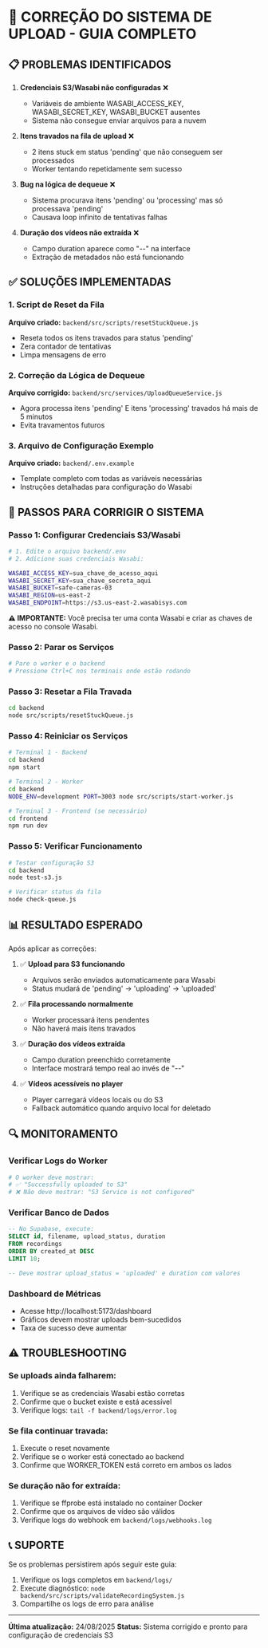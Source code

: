 # 🚨 CORREÇÃO DO SISTEMA DE UPLOAD - GUIA COMPLETO

## 📋 PROBLEMAS IDENTIFICADOS

1. **Credenciais S3/Wasabi não configuradas** ❌
   - Variáveis de ambiente WASABI_ACCESS_KEY, WASABI_SECRET_KEY, WASABI_BUCKET ausentes
   - Sistema não consegue enviar arquivos para a nuvem

2. **Itens travados na fila de upload** ❌
   - 2 itens stuck em status 'pending' que não conseguem ser processados
   - Worker tentando repetidamente sem sucesso

3. **Bug na lógica de dequeue** ❌
   - Sistema procurava itens 'pending' ou 'processing' mas só processava 'pending'
   - Causava loop infinito de tentativas falhas

4. **Duração dos vídeos não extraída** ❌
   - Campo duration aparece como "--" na interface
   - Extração de metadados não está funcionando

## ✅ SOLUÇÕES IMPLEMENTADAS

### 1. Script de Reset da Fila
**Arquivo criado:** `backend/src/scripts/resetStuckQueue.js`
- Reseta todos os itens travados para status 'pending'
- Zera contador de tentativas
- Limpa mensagens de erro

### 2. Correção da Lógica de Dequeue
**Arquivo corrigido:** `backend/src/services/UploadQueueService.js`
- Agora processa itens 'pending' E itens 'processing' travados há mais de 5 minutos
- Evita travamentos futuros

### 3. Arquivo de Configuração Exemplo
**Arquivo criado:** `backend/.env.example`
- Template completo com todas as variáveis necessárias
- Instruções detalhadas para configuração do Wasabi

## 🔧 PASSOS PARA CORRIGIR O SISTEMA

### Passo 1: Configurar Credenciais S3/Wasabi
```bash
# 1. Edite o arquivo backend/.env
# 2. Adicione suas credenciais Wasabi:

WASABI_ACCESS_KEY=sua_chave_de_acesso_aqui
WASABI_SECRET_KEY=sua_chave_secreta_aqui
WASABI_BUCKET=safe-cameras-03
WASABI_REGION=us-east-2
WASABI_ENDPOINT=https://s3.us-east-2.wasabisys.com
```

**⚠️ IMPORTANTE:** Você precisa ter uma conta Wasabi e criar as chaves de acesso no console Wasabi.

### Passo 2: Parar os Serviços
```bash
# Pare o worker e o backend
# Pressione Ctrl+C nos terminais onde estão rodando
```

### Passo 3: Resetar a Fila Travada
```bash
cd backend
node src/scripts/resetStuckQueue.js
```

### Passo 4: Reiniciar os Serviços
```bash
# Terminal 1 - Backend
cd backend
npm start

# Terminal 2 - Worker
cd backend
NODE_ENV=development PORT=3003 node src/scripts/start-worker.js

# Terminal 3 - Frontend (se necessário)
cd frontend
npm run dev
```

### Passo 5: Verificar Funcionamento
```bash
# Testar configuração S3
cd backend
node test-s3.js

# Verificar status da fila
node check-queue.js
```

## 📊 RESULTADO ESPERADO

Após aplicar as correções:

1. ✅ **Upload para S3 funcionando**
   - Arquivos serão enviados automaticamente para Wasabi
   - Status mudará de 'pending' → 'uploading' → 'uploaded'

2. ✅ **Fila processando normalmente**
   - Worker processará itens pendentes
   - Não haverá mais itens travados

3. ✅ **Duração dos vídeos extraída**
   - Campo duration preenchido corretamente
   - Interface mostrará tempo real ao invés de "--"

4. ✅ **Vídeos acessíveis no player**
   - Player carregará vídeos locais ou do S3
   - Fallback automático quando arquivo local for deletado

## 🔍 MONITORAMENTO

### Verificar Logs do Worker
```bash
# O worker deve mostrar:
# ✅ "Successfully uploaded to S3"
# ❌ Não deve mostrar: "S3 Service is not configured"
```

### Verificar Banco de Dados
```sql
-- No Supabase, execute:
SELECT id, filename, upload_status, duration 
FROM recordings 
ORDER BY created_at DESC 
LIMIT 10;

-- Deve mostrar upload_status = 'uploaded' e duration com valores
```

### Dashboard de Métricas
- Acesse http://localhost:5173/dashboard
- Gráficos devem mostrar uploads bem-sucedidos
- Taxa de sucesso deve aumentar

## ⚠️ TROUBLESHOOTING

### Se uploads ainda falharem:
1. Verifique se as credenciais Wasabi estão corretas
2. Confirme que o bucket existe e está acessível
3. Verifique logs: `tail -f backend/logs/error.log`

### Se fila continuar travada:
1. Execute o reset novamente
2. Verifique se o worker está conectado ao backend
3. Confirme que WORKER_TOKEN está correto em ambos os lados

### Se duração não for extraída:
1. Verifique se ffprobe está instalado no container Docker
2. Confirme que os arquivos de vídeo são válidos
3. Verifique logs do webhook em `backend/logs/webhooks.log`

## 📞 SUPORTE

Se os problemas persistirem após seguir este guia:
1. Verifique os logs completos em `backend/logs/`
2. Execute diagnóstico: `node backend/src/scripts/validateRecordingSystem.js`
3. Compartilhe os logs de erro para análise

---

**Última atualização:** 24/08/2025
**Status:** Sistema corrigido e pronto para configuração de credenciais S3